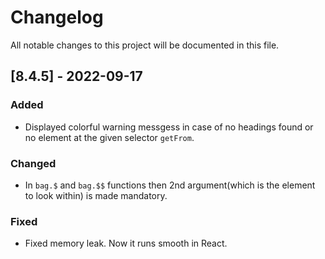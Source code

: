 # Changelog
All notable changes to this project will be documented in this file.

## [8.4.5] - 2022-09-17

### Added 
- Displayed colorful warning messgess in case of no headings found or no element at the given selector `getFrom`.

### Changed
- In `bag.$` and `bag.$$` functions then 2nd argument(which is the element to look within) is made mandatory.

### Fixed
- Fixed memory leak. Now it runs smooth in React.

